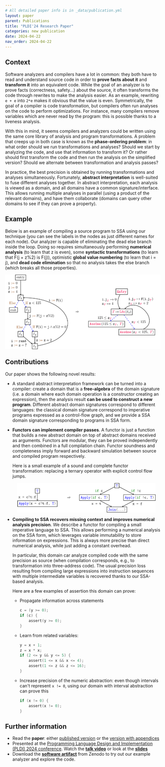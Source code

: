 ```yaml
---
# All detailed paper info is in _data/publication.yml
layout: paper
parent: Publications
title: "PLDI'24 Research Paper"
categories: new publication
date: 2024-04-22
nav_order: 2024-04-22
---
```


## Context

Software analyzers and compilers have a lot in common: they both have to read and
understand source code in order to **prove facts about it** and **transform it** into
an equivalent code. While the goal of an analyzer is to prove facts (correctness, safety...)
about the source, it often transforms the code through rewrites to make the analysis easier.
As an example, rewriting `e + e` into `2*e` makes it obvious that the value is even.
Symmetrically, the goal of a compiler is code transformation, but compilers often
run analyses on the code to perform optimizations. For instance, many compilers
remove variables which are never read by the program: this is possible thanks to
a liveness analysis.

With this in mind, it seems compilers and analyzers could be written using the same
core library of analysis and program transformations.
A problem that creeps up in both case is known as the **phase-ordering problem**:
in what order should we run transformations and analyses? Should we start by analyzing
the code, and use that information to transform it? Or rather should first transform the
code and then run the analysis on the simplified version? Should we alternate between
transformation and analysis passes?

In practice, the best precision is obtained by running transformations and analyses
simultaneously. Fortunately, **abstract interpretation** is well-suited to fuse different analyses together. In abstract interpretation, each analysis is viewed as a domain,
and all domains have a common signature/interface. This allows running multiple analyses
in parallel (using a product of the relevant domains), and have them collaborate
(domains can query other domains to see if they can prove a property).

## Example

Below is an example of compiling a source program to SSA using our technique (you can see the labels in the nodes as just different names for each node). Our analyzer is capable of eliminating the dead else branch inside the loop. Doing so requires simultaneously
performing
**numerical analysis** (to learn that z is even), some **syntactic transformations** (to learn
that F(j + z%2) is F(j)), optimistic **global value numbering** (to learn that i = j), and
**dead code elimination** so that no analysis takes the else branch (which breaks all those properties).

<img src="/assets/publications/imgs/2024-pldi-full-example.svg"
style="width:700px; display:block; margin-left:auto; margin-right:auto">

## Contributions

Our paper shows the following novel results:
- A standard abstract interpretation framework can be turned into a
  compiler: create a domain that is a **free-algebra** of the domain signature (i.e.
  a domain where each domain operation is a constructor creating an expression), then the analysis
  result **can be used to construct a new program**. Different abstract domain signatures correspond to different languages: the classical domain signature correspond to imperative programs expressed as a control-flow graph, and we provide a SSA domain signature corresponding to programs in SSA form.
- **Functors can implement compiler passes**.
  A functor is just a function that builds a new abstract domain on top of abstract
  domains received as arguments. Functors are modular, they can be proved independently
  and then combined in a full compilation chain. Functor soundness and completeness
  imply forward and backward simulation between source and compiled program respectively.

  Here is a small example of a sound and complete functor transformation:
  replacing a ternary operator with explicit control flow jumps.

  <img src="/assets/publications/imgs/2024-pldi-transformation-example.svg"
  style="width:450px; display:block; margin-left:auto; margin-right:auto">

- **Compiling to SSA recovers missing context and improves numerical analysis precision**.
  We describe a functor for compiling a small imperative language to SSA.
  This allows performing a numerical analysis on the SSA form, which leverages
  variable immutability to store information on expressions.
  This is always more precise than direct numerical analysis, while just adding a constant overhead.

  In particular, this domain car analyze compiled code with the same precision as source
  (when compilation corresponds, e.g., to transformation into three-address code).
  The usual precision loss resulting from compiling large expressions into
  instruction sequences with multiple intermediate variables is recovered thanks to our SSA-based analysis.

  Here are a few examples of assertion this domain can prove:
  - Propagate information across statements
    ```c
    c = (y >= 0);
    if (c) {
        assert(y >= 0);
    }
    ```
  - Learn from related variables:
    ```c
    y = x + 1;
    z = x * x;
    if (2 <= y && y <= 5) {
        assert(1 <= x && x <= 4);
        assert(1 <= z && z <= 16);
    }
    ```
  - Increase precision of the numeric abstraction: even though intervals
    can't represent `x != 0`, using our domain with interval abstraction can prove this
    ```c
    if (x != 0) {
        assert(x != 0);
    }
    ```

## Further information

- Read the **paper**: either [published version](/assets/publications/pdfs/2024-pldi-compiling-with-abstract-interpretation.pdf) or the [version with appendices](/assets/publications/pdfs/2024-pldi-compiling-with-abstract-interpretation-with-appendices.pdf)
- Presented at the [Programming Language Design and Implementation (PLDI) 2024 conference](https://pldi24.sigplan.org/). Watch the [**talk video**](https://www.youtube.com/watch?v=2Btkn9AvM8o) or look at the [**slides**](/assets/publications/slides/2024-pldi-compiling-with-abstract-interpretation.pdf)
- Download the [**software artifact**](https://doi.org/10.5281/zenodo.10895582) from
  Zenodo to try out our example analyzer and explore the code.
